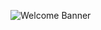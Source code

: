 ![Welcome Banner]([https://your-image-url.com/banner.png](https://www.google.com/url?sa=i&url=https%3A%2F%2Fwww.vecteezy.com%2Ffree-photos%2Frabbit-running&psig=AOvVaw3deSJK4ZQm7TjyJFZPoUg-&ust=1753290611210000&source=images&cd=vfe&opi=89978449&ved=0CBUQjRxqFwoTCICai9z60I4DFQAAAAAdAAAAABAE))
